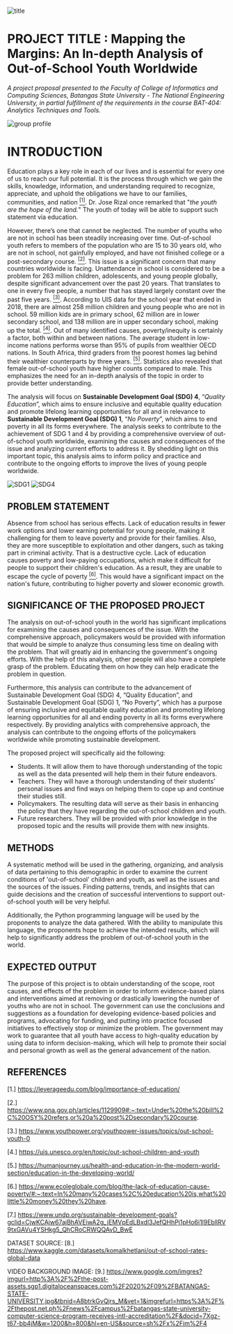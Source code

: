 ![title](https://github.com/eynjiljoy/ITBA3204-CAPA-tiran/assets/113650068/d0c7473b-42bb-43d2-ab0f-1ecf40243df5)
# PROJECT TITLE : Mapping the Margins: An In-depth Analysis of Out-of-School Youth Worldwide

*A project proposal presented to the Faculty of College of Informatics and Computing Sciences, Batangas State University - The National Engineering University, in partial fulfillment of the requirements in the course BAT-404: Analytics Techniques and Tools.*

![group profile](https://github.com/eynjiljoy/ITBA3204-CAPA-tiran/assets/113650068/dc0e959d-9fd1-49a5-b0a3-46b3db010970)

# INTRODUCTION
Education plays a key role in each of our lives and is essential for every one of us to reach our full potential. It is the process through which we gain the skills, knowledge, information, and understanding required to recognize, appreciate, and uphold the obligations we have to our families, communities, and nation [<sup>[1]</sup>](https://leverageedu.com/blog/importance-of-education/). Dr. Jose Rizal once remarked that "*the youth are the hope of the land.*" The youth of today will be able to support such statement via education.

However, there’s one  that cannot be neglected. The number of youths who are not in school has been steadily increasing over time. Out-of-school youth refers to members of the population who are 15 to 30 years old, who are not in school, not gainfully employed, and have not finished college or a post-secondary course. [<sup>[2]</sup>](https://www.pna.gov.ph/articles/1129909#:~:text=Under%20the%20bill%2C%20OSY%20refers,or%20a%20post%2Dsecondary%20course.). This issue is a significant concern that many countries worldwide is facing. Unattendance in school is considered to be a problem for 263 million children, adolescents, and young people globally, despite significant advancement over the past 20 years. That translates to one in every five people, a number that has stayed largely constant over the past five years. [<sup>[3]</sup>](https://www.youthpower.org/youthpower-issues/topics/out-school-youth-0). According to UIS data for the school year that ended in 2018, there are almost 258 million children and young people who are not in school. 59 million kids are in primary school, 62 million are in lower secondary school, and 138 million are in upper secondary school, making up the total. [<sup>[4]</sup>](https://uis.unesco.org/en/topic/out-school-children-and-youth). Out of many identified causes, poverty/inequity is certainly a factor, both within and between nations. The average student in low-income nations performs worse than 95% of pupils from wealthier OECD nations. In South Africa, third graders from the poorest homes lag behind their wealthier counterparts by three years. [<sup>[5]</sup>](https://humanjourney.us/health-and-education-in-the-modern-world-section/education-in-the-developing-world/). Statistics also revealed that female out-of-school youth have higher counts compared to male. This emphasizes the need for an in-depth analysis of the topic in order to provide better understanding.

The analysis will focus on **Sustainable Development Goal (SDG) 4**, “*Quality Education*”, which aims to ensure inclusive and equitable quality education and promote lifelong learning opportunities for all and in relevance to **Sustainable Development Goal (SDG) 1**, “*No Poverty*”, which aims to end poverty in all its forms everywhere. The analysis seeks to contribute to the achievement of SDG 1 and 4 by providing a comprehensive overview of out-of-school youth worldwide, examining the causes and consequences of the issue and analyzing current efforts to address it. By shedding light on this important topic, this analysis aims to inform policy and practice and contribute to the ongoing efforts to improve the lives of young people worldwide.

![SDG1](https://user-images.githubusercontent.com/113650068/232759683-c3391289-ce14-4e23-b1da-a121c7923157.png)
![SDG4](https://user-images.githubusercontent.com/113650068/232759713-f39e9ed0-7497-4ca9-938c-e615a2aabdd3.png)

## PROBLEM STATEMENT
Absence from school has serious effects. Lack of education results in fewer work options and lower earning potential for young people, making it challenging for them to leave poverty and provide for their families. Also, they are more susceptible to exploitation and other dangers, such as taking part in criminal activity. That is a destructive cycle. Lack of education causes poverty and low-paying occupations, which make it difficult for people to support their children's education. As a result, they are unable to escape the cycle of poverty [<sup>[6]</sup>](https://www.ecoleglobale.com/blog/the-lack-of-education-cause-poverty/#:~:text=In%20many%20cases%2C%20education%20is,what%20little%20money%20they%20have.). This would have a significant impact on the nation's future, contributing to higher poverty and slower economic growth.

## SIGNIFICANCE OF THE PROPOSED PROJECT
The analysis on out-of-school youth in the world has significant implications for examining the causes and consequences of the issue. With the comprehensive approach, policymakers would be provided with information that would be simple to analyze thus consuming less time on dealing with the problem. That will greatly aid in enhancing the government's ongoing efforts. With the help of this analysis, other people will also have a complete grasp of the problem. Educating them on how they can help eradicate the problem in question.

Furthermore, this analysis can contribute to the advancement of Sustainable Development Goal (SDG) 4, “Quality Education”, and Sustainable Development Goal (SDG) 1, “No Poverty”, which has a purpose of ensuring inclusive and equitable quality education and promoting lifelong learning opportunities for all and ending poverty in all its forms everywhere respectively. By providing analytics with comprehensive approach, the analysis can contribute to the ongoing efforts of the policymakers worldwide while promoting sustainable development.

The proposed project will specifically aid the following:
- Students. It will allow them to have thorough understanding of the topic as well as the data presented will help them in their future endeavors.
- Teachers. They will have a thorough understanding of their students’ personal issues and find ways on helping them to cope up and continue their studies still.
- Policymakers. The resulting data will serve as their basis in enhancing the policy that they have regarding the out-of-school children and youth.
- Future researchers. They will be provided with prior knowledge in the proposed topic and the results will provide them with new insights.

## METHODS
A systematic method will be used in the gathering, organizing, and analysis of data pertaining to this demographic in order to examine the current conditions of 'out-of-school' children and youth, as well as the issues and the sources of the issues. Finding patterns, trends, and insights that can guide decisions and the creation of successful interventions to support out-of-school youth will be very helpful. 

Additionally, the Python programming language will be used by the proponents to analyze the data gathered. With the ability to manipulate this language, the proponents hope to achieve the intended results, which will help to significantly address the problem of out-of-school youth in the world.

## EXPECTED OUTPUT
The purpose of this project is to obtain understanding of the scope, root causes, and effects of the problem in order to inform evidence-based plans and interventions aimed at removing or drastically lowering the number of youths who are not in school. The government can use the conclusions and suggestions as a foundation for developing evidence-based policies and programs, advocating for funding, and putting into practice focused initiatives to effectively stop or minimize the problem. The government may work to guarantee that all youth have access to high-quality education by using data to inform decision-making, which will help to promote their social and personal growth as well as the general advancement of the nation.

## REFERENCES
[1.] https://leverageedu.com/blog/importance-of-education/

[2.] https://www.pna.gov.ph/articles/1129909#:~:text=Under%20the%20bill%2C%20OSY%20refers,or%20a%20post%2Dsecondary%20course.

[3.] https://www.youthpower.org/youthpower-issues/topics/out-school-youth-0

[4.] https://uis.unesco.org/en/topic/out-school-children-and-youth

[5.] https://humanjourney.us/health-and-education-in-the-modern-world-section/education-in-the-developing-world/

[6.] https://www.ecoleglobale.com/blog/the-lack-of-education-cause-poverty/#:~:text=In%20many%20cases%2C%20education%20is,what%20little%20money%20they%20have.

[7.] https://www.undp.org/sustainable-development-goals?gclid=CjwKCAjw67ajBhAVEiwA2g_jEMVpEdLBxdl3JefQHhPj1pHo6i1l9EbllRV9txGAVu4YSHkg5_QhCRoCRWQQAvD_BwE

DATASET SOURCE:
[8.] https://www.kaggle.com/datasets/komalkhetlani/out-of-school-rates-global-data

VIDEO BACKGROUND IMAGE: [9.] https://www.google.com/imgres?imgurl=http%3A%2F%2Fthe-post-assets.sgp1.digitaloceanspaces.com%2F2020%2F09%2FBATANGAS-STATE-UNIVERSITY.jpg&tbnid=A8btrkGvQjrs_M&vet=1&imgrefurl=https%3A%2F%2Fthepost.net.ph%2Fnews%2Fcampus%2Fbatangas-state-university-computer-science-program-receives-intl-accreditation%2F&docid=7Xgz-t67-bb4jM&w=1200&h=800&hl=en-US&source=sh%2Fx%2Fim%2F4
